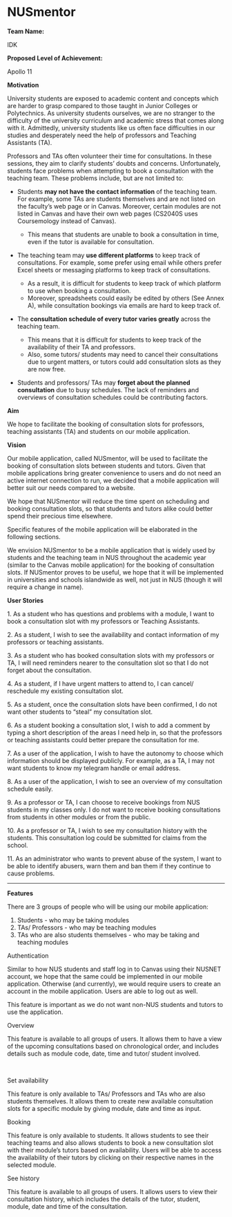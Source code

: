 # NUSmentor 

**Team Name:** 

IDK

**Proposed Level of Achievement:** 

Apollo 11 

**Motivation** 

University students are exposed to academic content and concepts which are harder to grasp compared to those taught in Junior Colleges or Polytechnics. As university students ourselves, we are no stranger to the difficulty of the university curriculum and academic stress that comes along with it. Admittedly, university students like us often face difficulties in our studies and desperately need the help of professors and Teaching Assistants (TA).

Professors and TAs often volunteer their time for consultations. In these sessions, they aim to clarify students’ doubts and concerns. Unfortunately, students face problems when attempting to book a consultation with the teaching team. These problems include, but are not limited to: 

- Students **may not have the contact information** of the teaching team. For example, some TAs are students themselves and are not listed on the faculty’s web page or in Canvas. Moreover, certain modules are not listed in Canvas and have their own web pages (CS2040S uses Coursemology instead of Canvas). 

  - This means that students are unable to book a consultation in time, even if the tutor is available for consultation. 

- The teaching team may **use different platforms** to keep track of consultations. For example, some prefer using email while others prefer Excel sheets or messaging platforms to keep track of consultations. 

  - As a result, it is difficult for students to keep track of which platform to use when booking a consultation. 
  - Moreover, spreadsheets could easily be edited by others (See Annex A), while consultation bookings via emails are hard to keep track of. 

- The **consultation schedule of every tutor varies greatly** across the teaching team. 

  - This means that it is difficult for students to keep track of the availability of their TA and professors. 
  - Also, some tutors/ students may need to cancel their consultations due to urgent matters, or tutors could add consultation slots as they are now free. 

- Students and professors/ TAs may **forget about the planned consultation** due to busy schedules. The lack of reminders and overviews of consultation schedules could be contributing factors. 

**Aim** 

We hope to facilitate the booking of consultation slots for professors, teaching assistants (TA) and students on our mobile application. 

**Vision** 

Our mobile application, called NUSmentor, will be used to facilitate the booking of consultation slots between students and tutors. Given that mobile applications bring greater convenience to users and do not need an active internet connection to run, we decided that a mobile application will better suit our needs compared to a website.

We hope that NUSmentor will reduce the time spent on scheduling and booking consultation slots, so that students and tutors alike could better spend their precious time elsewhere. 

Specific features of the mobile application will be elaborated in the following sections. 

We envision NUSmentor to be a mobile application that is widely used by students and the teaching team in NUS throughout the academic year (similar to the Canvas mobile application) for the booking of consultation slots. If NUSmentor proves to be useful, we hope that it will be implemented in universities and schools islandwide as well, not just in NUS (though it will require a change in name).

**User Stories**

1\. As a student who has questions and problems with a module, I want to book a consultation slot with my professors or Teaching Assistants. 

2\. As a student, I wish to see the availability and contact information of my professors or teaching assistants. 

3\. As a student who has booked consultation slots with my professors or TA, I will need reminders nearer to the consultation slot so that I do not forget about the consultation. 

4\. As a student, if I have urgent matters to attend to, I can cancel/ reschedule my existing consultation slot.

5\. As a student, once the consultation slots have been confirmed, I do not want other students to “steal” my consultation slot. 

6\. As a student booking a consultation slot, I wish to add a comment by typing a short description of the areas I need help in, so that the professors or teaching assistants could better prepare the consultation for me.

7\. As a user of the application, I wish to have the autonomy to choose which information should be displayed publicly. For example, as a TA, I may not want students to know my telegram handle or email address. 

8\. As a user of the application, I wish to see an overview of my consultation schedule easily. 

9\. As a professor or TA, I can choose to receive bookings from NUS students in my classes only. I do not want to receive booking consultations from students in other modules or from the public. 

10\. As a professor or TA, I wish to see my consultation history with the students. This consultation log could be submitted for claims from the school. 

11\. As an administrator who wants to prevent abuse of the system, I want to be able to identify abusers, warn them and ban them if they continue to cause problems.

****

**Features** 

There are 3 groups of people who will be using our mobile application: 

1. Students - who may be taking modules
2. TAs/ Professors - who may be teaching modules
3. TAs who are also students themselves - who may be taking and teaching modules

Authentication

Similar to how NUS students and staff log in to Canvas using their NUSNET account, we hope that the same could be implemented in our mobile application. Otherwise (and currently), we would require users to create an account in the mobile application. Users are able to log out as well. 

This feature is important as we do not want non-NUS students and tutors to use the application. 

Overview

This feature is available to all groups of users. It allows them to have a view of the upcoming consultations based on chronological order, and includes details such as module code, date, time and tutor/ student involved. 

 

Set availability

This feature is only available to TAs/ Professors and TAs who are also students themselves. It allows them to create new available consultation slots for a specific module by giving module, date and time as input. 

Booking

This feature is only available to students. It allows students to see their teaching teams and also allows students to book a new consultation slot with their module’s tutors based on availability. Users will be able to access the availability of their tutors by clicking on their respective names in the selected module. 

See history

This feature is available to all groups of users. It allows users to view their consultation history, which includes the details of the tutor, student, module, date and time of the consultation. 
